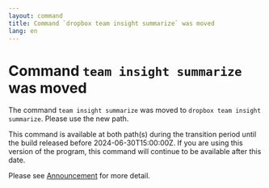 ```yaml
---
layout: command
title: Command `dropbox team insight summarize` was moved
lang: en
---
```


# Command `team insight summarize` was moved

The command `team insight summarize` was moved to `dropbox team insight summarize`. Please use the new path.

This command is available at both path(s) during the transition period until the build released before 2024-06-30T15:00:00Z. If you are using this version of the program, this command will continue to be available after this date.

Please see [Announcement](https://github.com/watermint/toolbox/discussions/799) for more detail.


